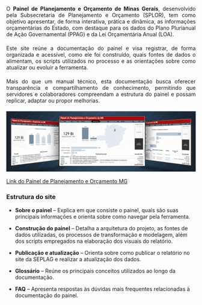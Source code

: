 
<div style="text-align: justify; margin-bottom: 20px;">

O <strong>Painel de Planejamento e Orçamento de Minas Gerais</strong>, desenvolvido pela Subsecretaria de Planejamento e Orçamento (SPLOR), tem como objetivo apresentar, de forma interativa, prática e dinâmica, as informações orçamentárias do Estado, com destaque para os dados do Plano Plurianual de Ação Governamental (PPAG) e da Lei Orçamentária Anual (LOA).
</div>

<div style="text-align: justify; margin-bottom: 20px;">
Este site reúne a documentação do painel e visa registrar, de forma organizada e acessível, como ele foi construído, quais fontes de dados o alimentam, os scripts utilizados no processo e as orientações sobre como atualizar ou evoluir a ferramenta.
</div>

<div style="text-align: justify; margin-bottom: 20px;">
Mais do que um manual técnico, esta documentação busca oferecer transparência e compartilhamento de conhecimento, permitindo que servidores e colaboradores compreendam a estrutura do painel e possam replicar, adaptar ou propor melhorias.
</div>

![Descrição da imagem](assets/imagem_painel_ia.png)


[Link do Painel de Planejamento e Orçamento MG](https://app.powerbi.com/view?r=eyJrIjoiMjcyMjkxYzEtODZmYS00OTQyLTg1YzctOWVhNDE3MWFhMjdjIiwidCI6ImU1ZDNhZTdjLTliMzgtNDhkZS1hMDg3LWY2NzM0YTI4NzU3NCJ9)


### Estrutura do site



* **Sobre o painel** – Explica em que consiste o painel, quais são suas principais informações e orienta sobre como navegar pela ferramenta.  

* **Construção do painel** – Detalha a arquitetura do projeto, as fontes de dados utilizadas, os processos de transformação e modelagem, além dos scripts empregados na elaboração dos visuais do relatório.  

* **Publicação e atualização** – Orienta sobre como publicar o relatório no site da SEPLAG e realizar a atualização dos dados.  

* **Glossário** – Reúne os principais conceitos utilizados ao longo da documentação. 

* **FAQ** – Apresenta respostas às dúvidas mais frequentes relacionadas à documentação do painel.  




